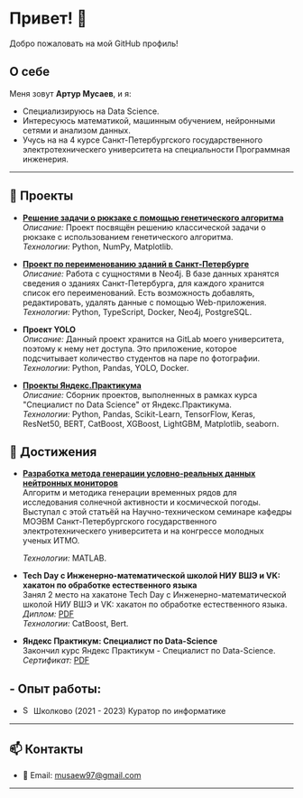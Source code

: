 # Привет! 👋

Добро пожаловать на мой GitHub профиль! 

## О себе

Меня зовут **Артур Мусаев**, и я:

- Специализируюсь на Data Science.
- Интересуюсь математикой, машинным обучением, нейронными сетями и анализом данных.
- Учусь на на 4 курсе Санкт-Петербургского государственного электротехническего университета на специальности Программная инженерия.

---

## 📂 Проекты

- **[Решение задачи о рюкзаке с помощью генетического алгоритма](https://github.com/arturmusaev1/Summer_Practice)**  
  *Описание:* Проект посвящён решению классической задачи о рюкзаке с использованием генетического алгоритма.  
  *Технологии:* Python, NumPy, Matplotlib.

- **[Проект по переименованию зданий в Санкт-Петербурге](https://github.com/moevm/nosql2h24-rename)**  
  *Описание:* Работа с сущностями в Neo4j. В базе данных хранятся сведения о зданиях Санкт-Петербурга, для каждого хранится список его переименований. Есть возможность добавлять, редактировать, удалять данные с помощью Web-приложения.
  *Технологии:* Python, TypeScript, Docker, Neo4j, PostgreSQL.

 - **Проект YOLO**  
 *Описание:* Данный проект хранится на GitLab моего университета, поэтому к нему нет доступа. Это приложение, которое подсчитывает количество студентов на паре по фотографии.  
 *Технологии:* Python, Pandas, YOLO, Docker.

- **[Проекты Яндекс.Практикума](https://github.com/arturmusaev1/YandexPracticumProjects)**  
  *Описание:* Сборник проектов, выполненных в рамках курса "Специалист по Data Science" от Яндекс.Практикума.  
  *Технологии:* Python, Pandas, Scikit-Learn, TensorFlow, Keras, ResNet50, BERT, CatBoost, XGBoost, LightGBM, Matplotlib, seaborn.

## 🥇 Достижения
  
- **[Разработка метода генерации условно-реальных данных нейтронных мониторов](https://github.com/arturmusaev1/TimeSeriesGeneration)**  
  Алгоритм и методика генерации временных рядов для исследования солнечной активности и космической погоды. Выступал с этой статьёй на Научно-техническом семинаре кафедры МОЭВМ Санкт-Петербургского государственного электротехническего университета и на конгрессе молодных ученых ИТМО.
  
  *Технологии:* MATLAB.

- **Tech Day с Инженерно-математической школой НИУ ВШЭ и VK: хакатон по обработке естественного языка**  
  Занял 2 место на хакатоне Tech Day с Инженерно-математической школой НИУ ВШЭ и VK: хакатон по обработке естественного языка.   
  *Диплом:* [PDF](https://github.com/arturmusaev1/achievements/blob/main/TechDay-2024.pdf)  
  *Технологии:* CatBoost, Bert.

- **Яндекс Практикум: Специалист по Data-Science**  
  Закончил курс Яндекс Практикум - Специалист по Data-Science.   
  *Сертификат:* [PDF](https://github.com/arturmusaev1/achievements/blob/main/Сертификат.pdf)
## - Опыт работы:

- <a href="https://2.shkolkovo.online/"><img width="15" src="https://github.com/general9k/readme/blob/main/img/share_link.png?raw=true" alt = "Shkolkovo"></a> Школково (2021 - 2023) Куратор по информатике
---

## 📫 Контакты

- 📧 Email: [musaew97@gmail.com](mailto:musaew97@gmail.com)

---
